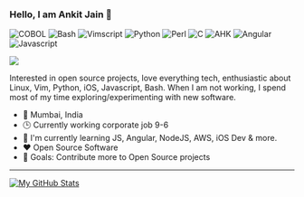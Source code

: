 ### Hello, I am Ankit Jain 👋

![COBOL](https://img.shields.io/static/v1?label=COBOL&message=Expert&color=009c3d&style=flat-square)
![Bash](https://img.shields.io/static/v1?label=Bash&message=Proficient&color=639bd3&style=flat-square)
![Vimscript](https://img.shields.io/static/v1?label=Vimscript&message=Proficient&color=639bd3&style=flat-square)
![Python](https://img.shields.io/static/v1?label=Python&message=Competent&color=ccccff&style=flat-square)
![Perl](https://img.shields.io/static/v1?label=Perl&message=Competent&color=ccccff&style=flat-square)
![C](https://img.shields.io/static/v1?label=C&message=Beginner&color=fdc700&style=flat-square)
![AHK](https://img.shields.io/static/v1?label=AHK&message=Beginner&color=fdc700&style=flat-square)
![Angular](https://img.shields.io/static/v1?label=Angular&message=Novice&color=d36363&style=flat-square)
![Javascript](https://img.shields.io/static/v1?label=Javascript&message=Novice&color=d36363&style=flat-square)

![](https://images.credly.com/size/110x110/images/4bc21d8b-4afe-4fbd-9a90-a9de8bf7b240/AWS-SolArchitect-Associate-2020.png)

Interested in open source projects, love everything tech, enthusiastic about Linux, Vim, Python, iOS, Javascript, Bash. When I am not working, I spend most of my time exploring/experimenting with new software.

- 📍 Mumbai, India
- 🕒 Currently working corporate job 9-6
- 🌱 I'm currently learning JS, Angular, NodeJS, AWS, iOS Dev & more.
- ❤️ Open Source Software
- 🥅  Goals: Contribute more to Open Source projects


---

[![My GitHub Stats](https://github-readme-stats-ajatkj.vercel.app/api?username=ajatkj&show_icons=true&hide=contribs&theme=github_dark)](https://github.com/anuraghazra/github-readme-stats)
